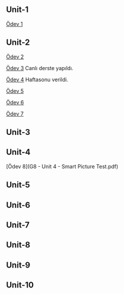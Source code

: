 ## Unit-1


[Ödev 1](Unit1-Practice1.pdf)

## Unit-2

[Ödev 2](Unit2-Practice1.pdf) 

[Ödev 3](8.2.2.pdf) Canlı derste yapıldı.

[Ödev 4](8.2.3.pdf) Haftasonu verildi.

[Ödev 5](8.2.4.pdf)

[Ödev 6](8.2.5.pdf)

[Ödev 7](8.2.6.pdf)

## Unit-3

## Unit-4

[Ödev 8](G8 - Unit 4 - Smart Picture Test.pdf)

## Unit-5

## Unit-6

## Unit-7

## Unit-8

## Unit-9

## Unit-10


